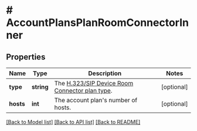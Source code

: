 # # AccountPlansPlanRoomConnectorInner

## Properties

Name | Type | Description | Notes
------------ | ------------- | ------------- | -------------
**type** | **string** | The [H.323/SIP Device Room Connector plan type](https://marketplace.zoom.us/docs/api-reference/other-references/plans#h323sip-device-room-connector-plans). | [optional]
**hosts** | **int** | The account plan&#39;s number of hosts. | [optional]

[[Back to Model list]](../../README.md#models) [[Back to API list]](../../README.md#endpoints) [[Back to README]](../../README.md)
